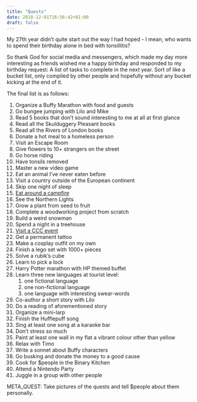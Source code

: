 ```yaml
---
title: "Quests"
date: 2018-12-01T16:56:42+01:00
draft: false
---
```


My 27th year didn’t quite start out the way I had hoped - I mean, who wants to spend their birthday alone in bed with tonsillitis?

So thank God for social media and messengers, which made my day more interesting as friends wished me a happy birthday and responded to my birthday request: A list of tasks to complete in the next year. Sort of like a bucket list, only compiled by other people and hopefully without any bucket kicking at the end of it.

The final list is as follows:

1. Organize a Buffy Marathon with food and guests
2. Go bungee jumping with Lilo and Mike
3. Read 5 books that don’t sound interesting to me at all at first glance
4. Read all the Skulduggery Pleasant books
5. Read all the Rivers of London books
6. Donate a hot meal to a homeless person
7. Visit an Escape Room
8. Give flowers to 10+ strangers on the street
9. Go horse riding
10. Have tonsils removed
11. Master a new video game
12. Eat an animal I’ve never eaten before
13. Visit a country outside of the European continent
14. Skip one night of sleep
15. [Eat around a campfire](/en/post/quest-15)
16. See the Northern Lights
17. Grow a plant from seed to fruit
18. Complete a woodworking project from scratch
19. Build a weird snowman
20. Spend a night in a treehouse
21. [Visit a CCC event](/en/post/quest-21)
22. Get a permanent tattoo
23. Make a cosplay outfit on my own
24. Finish a lego set with 1000+ pieces
25. Solve a rubik’s cube
26. Learn to pick a lock
27. Harry Potter marathon with HP themed buffet
28. Learn three new languages at tourist level:
    1. one fictional language
    2. one non-fictional language
    3. one language with interesting swear-words
29. Co-author a short story with Lilo
30. Do a reading of aforementioned story
31. Organize a mini-larp
32. Finish the Hufflepuff song
33. Sing at least one song at a karaoke bar
34. Don’t stress so much
35. Paint at least one wall in my flat a vibrant colour other than yellow
36. Relax with Timo
37. Write a sonnet about Buffy characters
38. Go busking and donate the money to a good cause
39. Cook for $people in the Binary Kitchen
40. Attend a Nintendo Party
41. Juggle in a group with other people

META_QUEST: Take pictures of the quests and tell $people about them personally.
